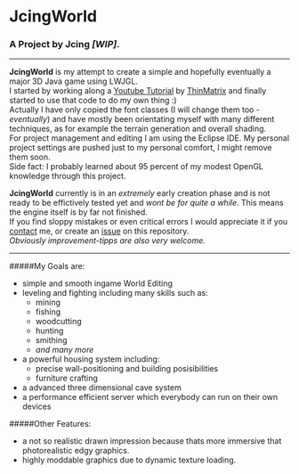 # JcingWorld
### A Project by Jcing _[WIP]_.
---
**JcingWorld** is my attempt to create a simple and hopefully eventually a major 3D Java game using LWJGL.<br>
I started by working along a [Youtube Tutorial](https://www.youtube.com/playlist?list=PLRIWtICgwaX0u7Rf9zkZhLoLuZVfUksDP "ThinMatrix's Java OpenGL Tutorial") by [ThinMatrix](https://www.youtube.com/user/ThinMatrix) and finally started to use that code to do my own thing :)<br>
Actually I have only copied the font classes (I will change them too - _eventually_) and have mostly been orientating myself with many different techniques, as for example the terrain generation and overall shading.<br>
For project management and editing I am using the Eclipse IDE. My personal project settings are pushed just to my personal comfort, I might remove them soon.<br>
Side fact: I probably learned about 95 percent of my modest OpenGL knowledge through this project.

**JcingWorld** currently is in an *extremely* early creation phase and is not ready to be effictively tested yet and *wont be for quite a while*. This means the engine itself is by far not finished.<br>
If you find sloppy mistakes or even critical errors I would appreciate it if you [contact](jasin95@googlemail.com) me, or create an [issue](https://github.com/Jcing95/JcingWorld/issues/new) on this repository.<br>
_Obviously improvement-tipps are also very welcome._

---

#####My Goals are:
- simple and smooth ingame World Editing
- leveling and fighting including many skills such as:
  - mining
  - fishing
  - woodcutting
  - hunting
  - smithing
  - _and many more_
- a powerful housing system including:
  - precise wall-positioning and building posisibilities
  - furniture crafting
- a advanced three dimensional cave system
- a performance efficient server which everybody can run on their own devices

#####Other Features:
- a not so realistic drawn impression because thats more immersive that photorealistic edgy graphics. 
- highly moddable graphics due to dynamic texture loading.
